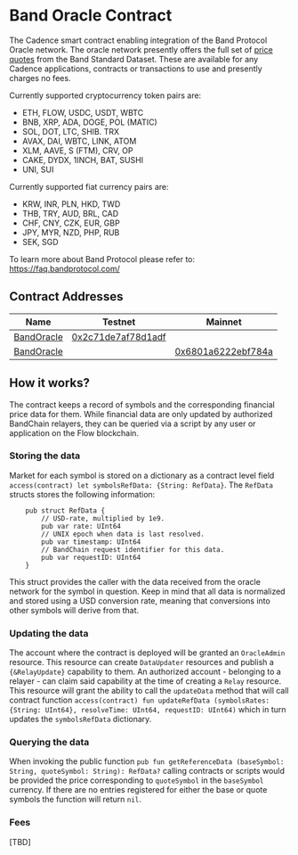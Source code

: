 # Band Oracle Contract
The Cadence smart contract enabling integration of the Band Protocol Oracle network. The oracle network presently offers the full set of [price quotes](https://data.bandprotocol.com/) from the Band Standard Dataset. These are available for any Cadence applications, contracts or transactions to use and presently charges no fees. 

Currently supported cryptocurrency token pairs are: 

* ETH, FLOW, USDC, USDT, WBTC
* BNB, XRP, ADA, DOGE, POL (MATIC)
* SOL, DOT, LTC, SHIB. TRX
* AVAX, DAI, WBTC, LINK, ATOM
* XLM, AAVE, S (FTM), CRV, OP
* CAKE, DYDX, 1INCH, BAT, SUSHI
* UNI, SUI

Currently supported fiat currency pairs are: 

* KRW, INR, PLN, HKD, TWD
* THB, TRY, AUD, BRL, CAD
* CHF, CNY, CZK, EUR, GBP
* JPY, MYR, NZD, PHP, RUB
* SEK, SGD

To learn more about Band Protocol please refer to: https://faq.bandprotocol.com/

## Contract Addresses 

|Name|Testnet|Mainnet|
|----|-------|-------|
|[BandOracle](contracts/BandOracle.cdc)|[0x2c71de7af78d1adf](https://contractbrowser.com/A.2c71de7af78d1adf.BandOracle)|[]()|
|[BandOracle](contracts/BandOracle.cdc)|[]()|[0x6801a6222ebf784a](https://contractbrowser.com/A.6801a6222ebf784a.BandOracle)|

## How it works?
The contract keeps a record of symbols and the corresponding financial price data for them. While financial data are only updated by authorized BandChain relayers, they can be queried via a script by any user or application on the Flow blockchain.

### Storing the data
Market for each symbol is stored on a dictionary as a contract level field `access(contract) let symbolsRefData: {String: RefData}`. The `RefData` structs stores the following information: 
```cadence
    pub struct RefData {
        // USD-rate, multiplied by 1e9.
        pub var rate: UInt64
        // UNIX epoch when data is last resolved. 
        pub var timestamp: UInt64
        // BandChain request identifier for this data.
        pub var requestID: UInt64
    }
```
This struct provides the caller with the data received from the oracle network for the symbol in question. Keep in mind that all data is normalized and stored using a USD conversion rate, meaning that conversions into other symbols will derive from that.

### Updating the data
The account where the contract is deployed will be granted an `OracleAdmin` resource. This resource can create `DataUpdater` resources and publish a `{&RelayUpdate}` capability to them. An authorized account - belonging to a relayer - can claim said capability at the time of creating a `Relay` resource. This resource will grant the ability to call the `updateData` method that will call contract function `access(contract) fun updateRefData (symbolsRates: {String: UInt64}, resolveTime: UInt64, requestID: UInt64)` which in turn updates the `symbolsRefData` dictionary.

### Querying the data
When invoking the public function `pub fun getReferenceData (baseSymbol: String, quoteSymbol: String): RefData?` calling contracts or scripts would be provided the price corresponding to `quoteSymbol` in the `baseSymbol` currency. If there are no entries registered for either the base or quote symbols the function will return `nil`.

### Fees

[TBD]
